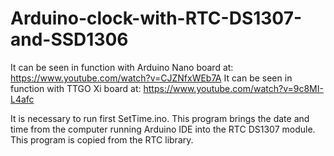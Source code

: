 # Arduino-clock-with-RTC-DS1307-and-SSD1306

It can be seen in function with Arduino Nano board at: https://www.youtube.com/watch?v=CJZNfxWEb7A
It can be seen in function with TTGO Xi board at: https://www.youtube.com/watch?v=9c8MI-L4afc

It is necessary to run first SetTime.ino. This program brings the date and time from the computer running Arduino IDE into the RTC DS1307 module. This program is copied from the RTC library.
